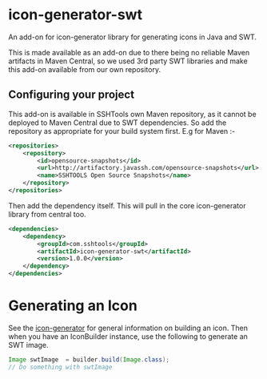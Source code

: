 # icon-generator-swt
An add-on for icon-generator library for generating icons in Java and SWT.

This is made available as an add-on due to there being no reliable Maven artifacts in 
Maven Central, so we used 3rd party SWT libraries and make this add-on available
from our own repository.


## Configuring your project

This add-on is available in SSHTools own Maven repository, as it cannot be deployed
to Maven Central due to SWT dependencies. So add the repository as appropriate
for your build system first. E.g for Maven :-

```xml
<repositories>
	<repository>
		<id>opensource-snapshots</id>
		<url>http://artifactory.javassh.com/opensource-snapshots</url>
		<name>SSHTOOLS Open Source Snapshots</name>
	</repository>
</repositories>
```

Then add the dependency itself. This will pull in the core icon-generator library
from central too.

```xml
<dependencies>
	<dependency>
		<groupId>com.sshtools</groupId>
		<artifactId>icon-generator-swt</artifactId>
		<version>1.0.0</version>
	</dependency>
</dependencies>
```
# Generating an Icon

See the [icon-generator](https://github.com/sshtools/icon-generator) for general information on building an icon.
Then when you have an IconBuilder instance, use the following to generate
an SWT image. 

```java
Image swtImage  = builder.build(Image.class);
// Do something with swtImage 

```